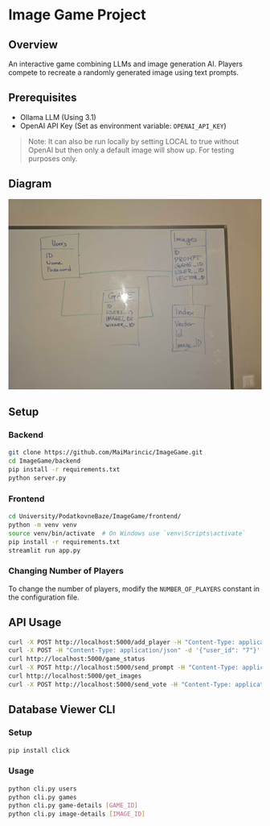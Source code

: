 # Image Game Project

## Overview
An interactive game combining LLMs and image generation AI. Players compete to recreate a randomly generated image using text prompts.

## Prerequisites
- Ollama LLM (Using 3.1)
- OpenAI API Key (Set as environment variable: `OPENAI_API_KEY`)
> Note: It can also be run locally by setting LOCAL to true without OpenAI but then only a default image will show up. For testing purposes only.

## Diagram
![Diag](IMG_database.jpg)

## Setup

### Backend
```bash
git clone https://github.com/MaiMarincic/ImageGame.git
cd ImageGame/backend
pip install -r requirements.txt
python server.py
```

### Frontend
```bash
cd University/PodatkovneBaze/ImageGame/frontend/
python -m venv venv
source venv/bin/activate  # On Windows use `venv\Scripts\activate`
pip install -r requirements.txt
streamlit run app.py
```

### Changing Number of Players
To change the number of players, modify the `NUMBER_OF_PLAYERS` constant in the configuration file.

## API Usage

```bash
curl -X POST http://localhost:5000/add_player -H "Content-Type: application/json" -d '{"player_name": "Alice"}'
curl -X POST -H "Content-Type: application/json" -d '{"user_id": "7"}' http://localhost:5000/add_player
curl http://localhost:5000/game_status
curl -X POST http://localhost:5000/send_prompt -H "Content-Type: application/json" -d '{"player_id": "0", "player_prompt": "A cat riding a bicycle"}'
curl http://localhost:5000/get_images
curl -X POST http://localhost:5000/send_vote -H "Content-Type: application/json" -d '{"player_id": "0", "voted_for_id": "1"}'
```

## Database Viewer CLI

### Setup
```bash
pip install click
```

### Usage
```bash
python cli.py users
python cli.py games
python cli.py game-details [GAME_ID]
python cli.py image-details [IMAGE_ID]
```
